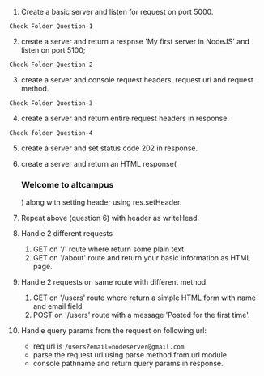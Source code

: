 1. Create a basic server and listen for request on port 5000.

```text
Check Folder Question-1
```

2. create a server and return a respnse 'My first server in NodeJS' and listen on port 5100;

```text
Check Folder Question-2
```

3. create a server and console request headers, request url and request method.

```text
Check Folder Question-3
```


4. create a server and return entire request headers in response.

```text
Check folder Question-4
```

5. create a server and set status code 202 in response.


6. create a server and return an HTML response(<h3>Welcome to altcampus</h3>) along with        setting header using res.setHeader.
7. Repeat above (question 6) with header as writeHead.
8. Handle 2 different requests
    1. GET on '/' route where return some plain text
    2. GET on '/about' route and return your basic information as HTML page.
    
9. Handle 2 requests on same route with different method
    1. GET on '/users' route where return a simple HTML form with name and email field
    2. POST on '/users' route with a message 'Posted for the first time'.

10. Handle query params from the request on following url:
    - req url is `/users?email=nodeserver@gmail.com`
    - parse the  request url using parse method from url module
    - console pathname and return query params in response. 

